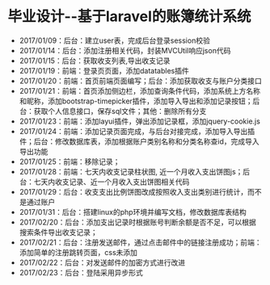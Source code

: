 # 毕业设计--基于laravel的账簿统计系统

- 2017/01/09：后台：建立user表，完成后台登录session校验
- 2017/01/14：后台：添加注册相关代码，封装MVCUtil响应json代码
- 2017/01/15：后台：获取收支列表,导出收支记录
- 2017/01/19：前端：登录页页面，添加datatables插件
- 2017/01/20：前端：首页前端页面编写；后台：添加获取收支与账户分类接口
- 2017/01/21：前端：首页添加侧边栏，添加查询条件代码，添加系统上方名称和昵称，添加bootstrap-timepicker插件，添加导入导出和添加记录按钮；后台：获取个人信息接口，保存sql文件；其他：删除所有分支
- 2017/01/23：前端：添加layui插件，弹出添加记录框，添加jquery-cookie.js
- 2017/01/24：前端：添加记录页面完成，与后台对接完成，添加导入导出插件；后台：修改数据库表，添加根据账户类别名称和分类名称查id，完成导入导出功能
- 2017/01/25：前端：移除记录；
- 2017/01/28：前端：七天内收支记录柱状图, 近一个月收入支出饼图js；后台：七天内收支记录、近一个月收入支出饼图相关代码
- 2017/01/29：后台：收支支出比例饼图改成按照收入支出类别进行统计，而不是通过账户
- 2017/01/31：后台：搭建linux的php环境并编写文档，修改数据库表结构
- 2017/02/20：后台：添加支出记录时根据账号判断余额是否不足，可以根据搜索条件导出收支记录；
- 2017/02/21：后台：注册发送邮件，通过点击邮件中的链接注册成功；前端：添加简单的注册跳转页面，css未添加
- 2017/02/22：后台：对发送邮件的加密方式进行改进
- 2017/02/23：后台：登陆采用异步形式